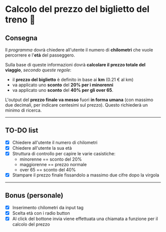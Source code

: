 # Calcolo del prezzo del biglietto del treno :train:

## Consegna

Il *programma* dovrà chiedere all'utente il numero di **chilometri** che vuole percorrere e l'**età** del passeggero.

Sulla base di queste informazioni dovrà **calcolare il prezzo totale del viaggio**, *secondo queste regole*:

- il **prezzo del biglietto** è definito in base ai **km** (0.21 € al km)
- va applicato uno **sconto** del **20% per i minorenni**
- va applicato uno **sconto** del **40% per gli over 65**.

L'output del **prezzo finale va messo** fuori **in forma umana** (con massimo due decimali, per indicare centesimi sul prezzo). Questo richiederà un minimo di ricerca.

--- 

## TO-DO list

- [x] Chiedere all'utente il numero di chilometri
- [x] Chiedere all'utente la sua età 
- [x] Struttura di controllo per capire le varie casistiche:
    - minorenne == sconto del 20%
    - maggiorenne == prezzo normale
    - over 65 == sconto del 40%
- [x] Stampare il prezzo finale fissandolo a massimo due cifre dopo la virgola

--- 

## Bonus (personale)

- [x] Inserimento chilometri da input tag
- [x] Scelta età con i radio button
- [x] Al click del bottone invia viene effettuata una chiamata a funzione per il calcolo del prezzo
